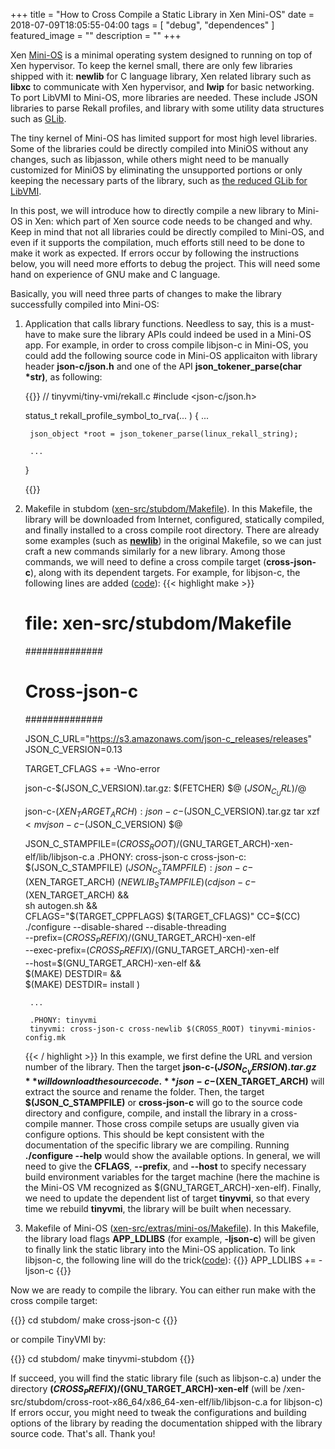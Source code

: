 +++
title =  "How to Cross Compile a Static Library in Xen Mini-OS"
date = 2018-07-09T18:05:55-04:00
tags = [ "debug", "dependences" ]
featured_image = ""
description = ""
+++


Xen [Mini-OS](https://wiki.xenproject.org/wiki/Mini-OS) is a minimal operating system designed to running on top of Xen hypervisor. To keep the kernel small, there are only few libraries shipped with it: **newlib** for C language library, Xen related library such as **libxc** to communicate with Xen hypervisor, and **lwip** for basic networking. 
To port LibVMI to Mini-OS, more libraries are needed. These include JSON libraries to parse Rekall profiles, and library with some utility data structures such as [GLib](https://wiki.gnome.org/Projects/GLib). 

The tiny kernel of Mini-OS has limited support for most high level libraries. Some of the libraries could be directly compiled into MiniOS without any changes, such as libjasson, while others might need to be manually customized for MiniOS by eliminating the unsupported portions or only keeping the necessary parts of the library, such as [the reduced GLib for LibVMI](https://github.com/libvmi/glib_lite).

In this post, we will introduce how to directly compile a new library to Mini-OS in Xen: which part of Xen source code needs to be changed and why. Keep in mind that not all libraries could be directly compiled to Mini-OS, and even if it supports the compilation, much efforts still need to be done to make it work as expected. If errors occur by following the instructions below, you will need more efforts to debug the project. This will need some hand on experience of GNU make and C language.

Basically, you will need three parts of changes to make the library successfully compiled into Mini-OS:

1. Application that calls library functions. Needless to say, this is a must-have to make sure the library APIs could indeed be used in a Mini-OS app. For example, in order to cross compile libjson-c in Mini-OS, you could add the following source code in Mini-OS applicaiton with library header **json-c/json.h** and one of the API **json_tokener_parse(char *str)**, as following:

    {{<highlight c>}}
    // tinyvmi/tiny-vmi/rekall.c
    #include <json-c/json.h>

    status_t rekall_profile_symbol_to_rva(... )
    {
        ...
       
        json_object *root = json_tokener_parse(linux_rekall_string);

        ...
    }

    {{</highlight>}}

2. Makefile in stubdom ([xen-src/stubdom/Makefile](https://github.com/tinyvmi/xen/blob/xen-4.10.0-tinyvmi/stubdom/Makefile)). In this Makefile, the library will be downloaded from Internet, configured, statically compiled, and finally installed to a cross compile root directory. There are already some examples (such as **[newlib](https://github.com/tinyvmi/xen/blob/44ce23c0d811c08bb559c46a171b234c3ff714a2/stubdom/Makefile#L78)**) in the original Makefile, so we can just craft a new commands similarly for a new library. Among those commands, we will need to define a cross compile target (**cross-json-c**), along with its dependent targets. For example, for libjson-c, the following lines are added ([code](https://github.com/tinyvmi/xen/blob/1811c836d9e7d999fbdcf0c470502b8f1fe3f388/stubdom/Makefile#L104)):
   {{< highlight make >}}
    # file: xen-src/stubdom/Makefile

    ##############
    # Cross-json-c
    ##############
    
    JSON_C_URL="https://s3.amazonaws.com/json-c_releases/releases"
    JSON_C_VERSION=0.13

    TARGET_CFLAGS += -Wno-error

    json-c-$(JSON_C_VERSION).tar.gz:
        $(FETCHER) $@ $(JSON_C_URL)/$@

    json-c-$(XEN_TARGET_ARCH): json-c-$(JSON_C_VERSION).tar.gz
        tar xzf $<
        mv json-c-$(JSON_C_VERSION) $@

    JSON_C_STAMPFILE=$(CROSS_ROOT)/$(GNU_TARGET_ARCH)-xen-elf/lib/libjson-c.a
    .PHONY: cross-json-c
    cross-json-c: $(JSON_C_STAMPFILE)
    $(JSON_C_STAMPFILE): json-c-$(XEN_TARGET_ARCH) $(NEWLIB_STAMPFILE)
        ( cd json-c-$(XEN_TARGET_ARCH) && \
        sh autogen.sh && \
        CFLAGS="$(TARGET_CPPFLAGS) $(TARGET_CFLAGS)" CC=$(CC) \
        ./configure --disable-shared --disable-threading \
            --prefix=$(CROSS_PREFIX)/$(GNU_TARGET_ARCH)-xen-elf \
            --exec-prefix=$(CROSS_PREFIX)/$(GNU_TARGET_ARCH)-xen-elf \
            --host=$(GNU_TARGET_ARCH)-xen-elf && \
        $(MAKE) DESTDIR= && \
        $(MAKE) DESTDIR= install )

        ...

        .PHONY: tinyvmi
        tinyvmi: cross-json-c cross-newlib $(CROSS_ROOT) tinyvmi-minios-config.mk

    {{< / highlight >}} In this example, we first define the URL and version number of the library. Then the target **json-c-$(JSON_C_VERSION).tar.gz** will download the source code. **json-c-$(XEN_TARGET_ARCH)** will extract the source and rename the folder. Then, the target **$(JSON_C_STAMPFILE)** or **cross-json-c** will go to the source code directory and configure, compile, and install the library in a cross-compile manner. Those cross compile setups are usually given via configure options. This should be kept consistent with the documentation of the specific library we are compiling. Running **./configure --help** would show the available options.  In general, we will need to give the **CFLAGS**, **--prefix**, and **--host** to specify necessary build environment variables for the target machine (here the machine is the Mini-OS VM recognized as $(GNU_TARGET_ARCH)-xen-elf).
    Finally, we need to update the dependent list of target **tinyvmi**, so that every time we rebuild **tinyvmi**, the library will be built when necessary. 

3. Makefile of Mini-OS ([xen-src/extras/mini-os/Makefile](https://github.com/tinyvmi/mini-os/blob/xen-4.10.0/Makefile)). In this Makefile, the library load flags **APP_LDLIBS** (for example, **-ljson-c**) will be given to finally link the static library into the Mini-OS application. To link libjson-c, the following line will do the trick([code](https://github.com/tinyvmi/mini-os/blob/c5cf2aa01a5cc7bc66a6d519bbc5933daa857411/Makefile#L147)):
{{<highlight make>}} APP_LDLIBS += -ljson-c
{{</highlight>}}

Now we are ready to compile the library. You can either run make with the cross compile target:

{{<highlight bash>}}
cd stubdom/
make cross-json-c 
{{</highlight>}}

or compile TinyVMI by:

{{<highlight bash>}}
cd stubdom/
make tinyvmi-stubdom
{{</highlight>}}

If succeed, you will find the static library file (such as libjson-c.a) under the directory **$(CROSS_PREFIX)/$(GNU_TARGET_ARCH)-xen-elf** (will be  /xen-src/stubdom/cross-root-x86_64/x86_64-xen-elf/lib/libjson-c.a for libjson-c)
If errors occur, you might need to tweak the configurations and building options of the library by reading the documentation shipped with the library source code. That's all. Thank you!